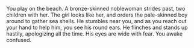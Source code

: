You play on the beach. A bronze-skinned noblewoman strides past, two children with her. The girl looks like her, and orders the pale-skinned boy around to gather
sea shells. He stumbles near you, and as you reach out your hand to help him, you see his round ears. He flinches and stands up hastily, apologizing all the time. 
His eyes are wide with fear. You awake confused.

